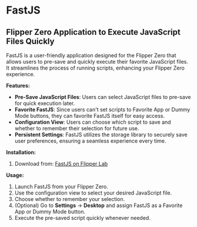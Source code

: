 # FastJS

## Flipper Zero Application to Execute JavaScript Files Quickly

FastJS is a user-friendly application designed for the Flipper Zero that allows users to pre-save and quickly execute their favorite JavaScript files. It streamlines the process of running scripts, enhancing your Flipper Zero experience.

**Features:**
- **Pre-Save JavaScript Files**: Users can select JavaScript files to pre-save for quick execution later.
- **Favorite FastJS**: Since users can't set scripts to Favorite App or Dummy Mode buttons, they can favorite FastJS itself for easy access.
- **Configuration View**: Users can choose which script to save and whether to remember their selection for future use.
- **Persistent Settings**: FastJS utilizes the storage library to securely save user preferences, ensuring a seamless experience every time.

**Installation:**
1. Download from: [FastJS on Flipper Lab](https://lab.flipper.net/apps/fast_js_app)

**Usage:**
1. Launch FastJS from your Flipper Zero.
2. Use the configuration view to select your desired JavaScript file.
3. Choose whether to remember your selection.
4. (Optional) Go to **Settings** -> **Desktop** and assign FastJS as a Favorite App or Dummy Mode button.
5. Execute the pre-saved script quickly whenever needed.